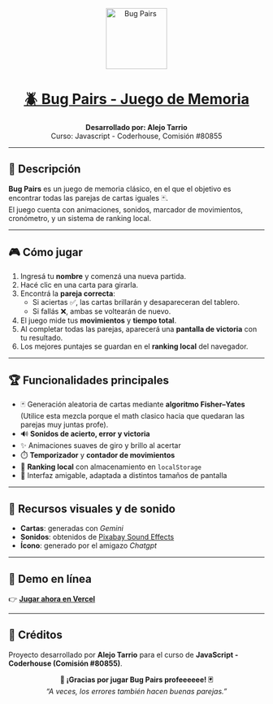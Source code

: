 <p align="center">
  <img src="./rec/img/icono.ico" alt="Bug Pairs" width="120">
</p>

<h1 align="center">
  <a href="https://entregable2-tarrio.vercel.app/">🪲 Bug Pairs - Juego de Memoria</a>
</h1>

<p align="center">
  <strong>Desarrollado por: Alejo Tarrio</strong><br>
  Curso: Javascript - Coderhouse, Comisión #80855
</p>

---

## 🧩 Descripción

**Bug Pairs** es un juego de memoria clásico, en el que el objetivo es encontrar todas las parejas de cartas iguales 🃏.  
El juego cuenta con animaciones, sonidos, marcador de movimientos, cronómetro, y un sistema de ranking local.

---

## 🎮 Cómo jugar

1. Ingresá tu **nombre** y comenzá una nueva partida.  
2. Hacé clic en una carta para girarla.  
3. Encontrá la **pareja correcta**:  
   - Si aciertas ✅, las cartas brillarán y desapareceran del tablero.  
   - Si fallás ❌, ambas se voltearán de nuevo.  
4. El juego mide tus **movimientos** y **tiempo total**.  
5. Al completar todas las parejas, aparecerá una **pantalla de victoria** con tu resultado.  
6. Los mejores puntajes se guardan en el **ranking local** del navegador.  

---

## 🏆 Funcionalidades principales

- 🃏 Generación aleatoria de cartas mediante **algoritmo Fisher–Yates** (Utilice esta mezcla porque el math clasico hacia que quedaran las parejas muy juntas profe).
- 🔊 **Sonidos de acierto, error y victoria**
- ✨ Animaciones suaves de giro y brillo al acertar  
- ⏱️ **Temporizador** y **contador de movimientos**  
- 🏅 **Ranking local** con almacenamiento en `localStorage`  
- 🧠 Interfaz amigable, adaptada a distintos tamaños de pantalla  

---

## 📸 Recursos visuales y de sonido

- **Cartas**: generadas con *Gemini*  
- **Sonidos**: obtenidos de [Pixabay Sound Effects](https://pixabay.com/es/sound-effects/)  
- **Ícono**: generado por el amigazo *Chatgpt*

---

## 🚀 Demo en línea

👉 **[Jugar ahora en Vercel](https://entregable2-tarrio.vercel.app/)**

---

## 💬 Créditos

Proyecto desarrollado por **Alejo Tarrio** para el curso de **JavaScript - Coderhouse (Comisión #80855)**.

<p align="center">
  <strong>🐞 ¡Gracias por jugar Bug Pairs profeeeeee! 🃏</strong><br>
  <em>“A veces, los errores también hacen buenas parejas.”</em>
</p>